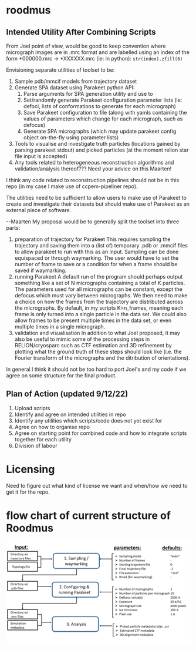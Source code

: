 # roodmus

## Intended Utility After Combining Scripts

From Joel point of view, would be good to keep convention where micrograph images are in .mrc format and are labelled using an index of the form *000000.mrc -> *XXXXXX.mrc (ie: in python):
`str(index).zfill(6)`

Envisioning separate utilities of toolset to be:
1. Sample pdb/mmcif models from trajectory dataset
2. Generate SPA dataset using Parakeet python API:
   1. Parse arguments for SPA generation utility and use to 
   2. Set/randomly generate Parakeet configuration parameter lists (ie: defoci, lists of conformations to generate for each micrograph)
   3. Save Parakeet configuration to file (along with yamls containing the values of parameters which change for each micrograph, such as defocus)
   4. Generate SPA micrographs (which may update parakeet config object on-the-fly using parameter lists)
3. Tools to visualise and investigate truth particles (locations gained by parsing parakeet stdout) and picked particles (at the moment relion star file input is accepted)
4. Any tools related to heterogeneous reconstruction algorithms and validation/analysis thereof??? Need your advice on this Maarten!

I think any code related to reconstruction pipelines should not be in this repo (in my case I make use of ccpem-pipeliner repo). 

The utilities need to be sufficient to allow users to make use of Parakeet to create and investigate their datasets but should make use of Parakeet as an external piece of software.

--Maarten
My proposal would be to generally split the toolset into three parts:
1. preparation of trajectory for Parakeet
This requires sampling the trajectory and saving them into a (list of) temporary .pdb or .mmcif files to allow parakeet to run with this as an input. Sampling can be done equispaced or through waymarking. The user would have to set the number of frame to save or a condition for when a frame should be saved if waymarking. 
2. running Parakeet
A default run of the program should perhaps output something like a set of N micrographs containing a total of K particles. The parameters used for all micrographs can be constant, except the defocus which must vary between micrographs. We then need to make a choice on how the frames from the trajectory are distributed across the micrographs. By default, in my scripts K=n_frames, meaning each frame is only turned into a single particle in the data set. We could also allow frames to be present multiple times in the data set, or even multiple times in a single micrograph.
3. validation and visualisation
In addition to what Joel proposed, it may also be useful to mimic some of the processing steps in RELION/cryosparc such as CTF estimation and 3D refinement by plotting what the ground truth of these steps should look like (i.e. the Fourier transform of the micrographs and the ditribution of orientations).

In general I think it should not be too hard to port Joel's and my code if we agree on some structure for the final product.

## Plan of Action (updated 9/12/22)
1. Upload scripts 
2. Identify and agree on intended utilities in repo
3. Identify any utilities which scripts/code does not yet exist for
4. Agree on how to organise repo 
5. Agree on starting point for combined code and how to integrate scripts together for each utility
6. Division of labour

# Licensing
Need to figure out what kind of license we want and when/how we need to get it for the repo. 

# flow chart of current structure of Roodmus
![flowchart](flowchart.png)


